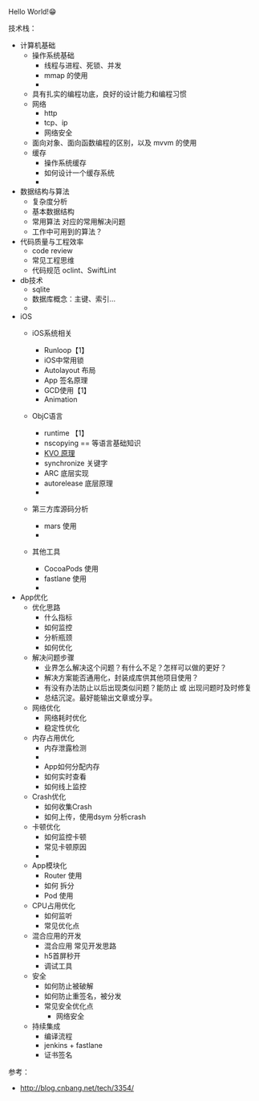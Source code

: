 Hello World!😁

技术栈：
* 计算机基础
    * 操作系统基础
        * 线程与进程、死锁、并发
        * mmap 的使用
        * 
    * 具有扎实的编程功底，良好的设计能力和编程习惯
    * 网络
        * http
        * tcp、ip
        * 网络安全
    * 面向对象、面向函数编程的区别，以及 mvvm 的使用
    * 缓存
        * 操作系统缓存
        * 如何设计一个缓存系统
        * 
* 数据结构与算法
    * 复杂度分析
    * 基本数据结构
    * 常用算法   对应的常用解决问题
    * 工作中可用到的算法？
* 代码质量与工程效率
    * code review
    * 常见工程思维
    * 代码规范 oclint、SwiftLint
* db技术
    * sqlite
    * 数据库概念：主键、索引…
    * 
* iOS
    * iOS系统相关
        * Runloop【1】
        * iOS中常用锁
        * Autolayout 布局
        * App 签名原理
        * GCD使用【1】
        * Animation
    * ObjC语言
        * runtime 【1】
        * nscopying == 等语言基础知识
        * [KVO 原理](http://blog.quding0308.com/blog/2018/09/01/kvo.html)
        * synchronize 关键字
        * ARC 底层实现
        * autorelease 底层原理
        * 
        
    * 第三方库源码分析
        * mars 使用
        * 
    * 其他工具
        * CocoaPods 使用
        * fastlane 使用
        * 
* App优化
    * 优化思路
        * 什么指标
        * 如何监控
        * 分析瓶颈
        * 如何优化
    * 解决问题步骤
        * 业界怎么解决这个问题？有什么不足？怎样可以做的更好？
        * 解决方案能否通用化，封装成库供其他项目使用？
        * 有没有办法防止以后出现类似问题？能防止 或 出现问题时及时修复
        * 总结沉淀。最好能输出文章或分享。
    * 网络优化
        * 网络耗时优化
        * 稳定性优化
    * 内存占用优化
        * 内存泄露检测
        * 
        * App如何分配内存
        * 如何实时查看
        * 如何线上监控
    * Crash优化
        * 如何收集Crash
        * 如何上传，使用dsym 分析crash
    * 卡顿优化
        * 如何监控卡顿
        * 常见卡顿原因
        * 
    * App模块化
        * Router 使用
        * 如何 拆分
        * Pod 使用
    * CPU占用优化
        * 如何监听
        * 常见优化点
    * 混合应用的开发
        * 混合应用 常见开发思路
        * h5首屏秒开
        * 调试工具
    * 安全
        * 如何防止被破解
        * 如何防止重签名，被分发
        * 常见安全优化点
            * 网络安全
    * 持续集成
        * 编译流程
        * jenkins + fastlane
        * 证书签名


参考：
* http://blog.cnbang.net/tech/3354/